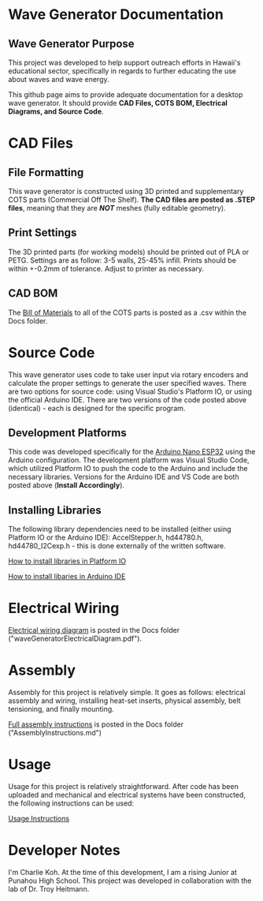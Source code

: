 # Wave Generator Documentation

## Wave Generator Purpose

This project was developed to help support outreach efforts in Hawaii's educational sector, specifically in regards to further educating the use about waves and wave energy. 

This github page aims to provide adequate documentation for a desktop wave generator. It should provide **CAD Files, COTS BOM, Electrical Diagrams, and Source Code**. 

# CAD Files

## File Formatting

This wave generator is constructed using 3D printed and supplementary COTS parts (Commercial Off The Shelf). **The CAD files are posted as .STEP files**, meaning that they are ***NOT*** meshes (fully editable geometry). 

## Print Settings

The 3D printed parts (for working models) should be printed out of PLA or PETG. Settings are as follow: 3-5 walls, 25-45% infill. Prints should be within +-0.2mm of tolerance. Adjust to printer as necessary. 

## CAD BOM

The [Bill of Materials](https://github.com/ckoh27Punahou/waveGenerator/blob/main/Docs/waveGeneratorBOM.csv) to all of the COTS parts is posted as a .csv within the Docs folder. 

# Source Code

This wave generator uses code to take user input via rotary encoders and calculate the proper settings to generate the user specified waves. There are two options for source code: using Visual Studio's Platform IO, or using the official Arduino IDE. There are two versions of the code posted above (identical) - each is designed for the specific program. 

## Development Platforms

This code was developed specifically for the [Arduino Nano ESP32](https://store.arduino.cc/products/nano-esp32-with-headers?srsltid=AfmBOoobrec-nGruFs_-Y9yvGQ6Ko73yMo6Cp1iv4HudvSx1w5w5968Y) using the Arduino configuration. The development platform was Visual Studio Code, which utilized Platform IO to push the code to the Arduino and include the necessary libraries. Versions for the Arduino IDE and VS Code are both posted above (**Install Accordingly**). 

## Installing Libraries

The following library dependencies need to be installed (either using Platform IO or the Arduino IDE): AccelStepper.h, hd44780.h, hd44780_I2Cexp.h - this is done externally of the written software. 

[How to install libraries in Platform IO](https://community.platformio.org/t/adding-libraries-to-project/25807)

[How to install libaries in Arduino IDE](https://docs.arduino.cc/software/ide-v1/tutorials/installing-libraries/)

# Electrical Wiring

[Electrical wiring diagram](https://github.com/ckoh27Punahou/waveGenerator/blob/main/Docs/waveGeneratorElectricalDiagram.pdf) is posted in the Docs folder ("waveGeneratorElectricalDiagram.pdf"). 

# Assembly

Assembly for this project is relatively simple. It goes as follows: electrical assembly and wiring, installing heat-set inserts, physical assembly, belt tensioning, and finally mounting. 

[Full assembly instructions](https://github.com/ckoh27Punahou/waveGenerator/blob/main/Docs/AssemblyInstructions.md) is posted in the Docs folder ("AssemblyInstructions.md")

# Usage

Usage for this project is relatively straightforward. After code has been uploaded and mechanical and electrical systems have been constructed, the following instructions can be used: 

[Usage Instructions](https://github.com/ckoh27Punahou/waveGenerator/blob/main/Docs/UsageInstruction.md)

# Developer Notes

I'm Charlie Koh. At the time of this development, I am a rising Junior at Punahou High School. This project was developed in collaboration with the lab of Dr. Troy Heitmann.  